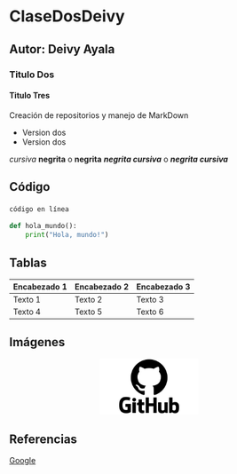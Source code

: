 # ClaseDosDeivy
## Autor: Deivy Ayala
### Titulo Dos
#### Titulo Tres
Creación de repositorios y  manejo de MarkDown
- Version dos
- Version dos
  

*cursiva* 
**negrita** o __negrita__
***negrita cursiva*** o ___negrita cursiva___

## Código
`código en línea`

```python
def hola_mundo():
    print("Hola, mundo!")
```
## Tablas
| Encabezado 1 | Encabezado 2 | Encabezado 3 |
|--------------|--------------|--------------|
| Texto 1      | Texto 2      | Texto 3      |
| Texto 4      | Texto 5      | Texto 6      |

## Imágenes

<p align="center">
<img src="/logo/GitHub-Logo.png" height="100">
</p>

## Referencias 
[Google](https://www.google.com)

